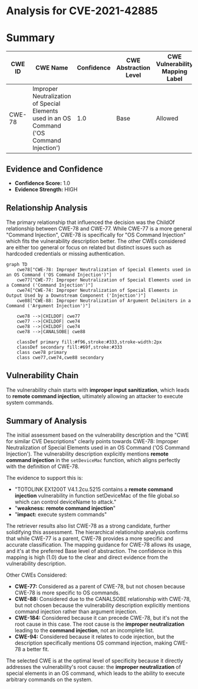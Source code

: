 # Analysis for CVE-2021-42885

# Summary
| CWE ID | CWE Name | Confidence | CWE Abstraction Level | CWE Vulnerability Mapping Label | CWE-Vulnerability Mapping Notes |
|---|---|---|---|---|---|
| CWE-78 | Improper Neutralization of Special Elements used in an OS Command ('OS Command Injection') | 1.0 | Base | Allowed | Primary CWE |

## Evidence and Confidence

*   **Confidence Score:** 1.0
*   **Evidence Strength:** HIGH

## Relationship Analysis
The primary relationship that influenced the decision was the ChildOf relationship between CWE-78 and CWE-77. While CWE-77 is a more general "Command Injection", CWE-78 is specifically for "OS Command Injection" which fits the vulnerability description better. The other CWEs considered are either too general or focus on related but distinct issues such as hardcoded credentials or missing authentication.

```mermaid
graph TD
    cwe78["CWE-78: Improper Neutralization of Special Elements used in an OS Command ('OS Command Injection')"]
    cwe77["CWE-77: Improper Neutralization of Special Elements used in a Command ('Command Injection')"]
    cwe74["CWE-74: Improper Neutralization of Special Elements in Output Used by a Downstream Component ('Injection')"]
    cwe88["CWE-88: Improper Neutralization of Argument Delimiters in a Command ('Argument Injection')"]
    
    cwe78 -->|CHILDOF| cwe77
    cwe77 -->|CHILDOF| cwe74
    cwe78 -->|CHILDOF| cwe74
    cwe78 -->|CANALSOBE| cwe88
    
    classDef primary fill:#f96,stroke:#333,stroke-width:2px
    classDef secondary fill:#69f,stroke:#333
    class cwe78 primary
    class cwe77,cwe74,cwe88 secondary
```

## Vulnerability Chain
The vulnerability chain starts with **improper input sanitization**, which leads to **remote command injection**, ultimately allowing an attacker to execute system commands.

## Summary of Analysis
The initial assessment based on the vulnerability description and the "CWE for similar CVE Descriptions" clearly points towards CWE-78: Improper Neutralization of Special Elements used in an OS Command ('OS Command Injection'). The vulnerability description explicitly mentions **remote command injection** in the `setDeviceMac` function, which aligns perfectly with the definition of CWE-78.

The evidence to support this is:
- "TOTOLINK EX1200T V4.1.2cu.5215 contains a **remote command injection** vulnerability in function setDeviceMac of the file global.so which can control deviceName to attack."
- "**weakness:** **remote command injection**"
- "**impact:** execute system commands"

The retriever results also list CWE-78 as a strong candidate, further solidifying this assessment. The hierarchical relationship analysis confirms that while CWE-77 is a parent, CWE-78 provides a more specific and accurate classification. The mapping guidance for CWE-78 allows its usage, and it's at the preferred Base level of abstraction. The confidence in this mapping is high (1.0) due to the clear and direct evidence from the vulnerability description.

Other CWEs Considered:

*   **CWE-77:** Considered as a parent of CWE-78, but not chosen because CWE-78 is more specific to OS commands.
*   **CWE-88:** Considered due to the CANALSOBE relationship with CWE-78, but not chosen because the vulnerability description explicitly mentions command injection rather than argument injection.
*   **CWE-184:** Considered because it can precede CWE-78, but it's not the root cause in this case. The root cause is the **improper neutralization** leading to the **command injection**, not an incomplete list.
*   **CWE-94:** Considered because it relates to code injection, but the description specifically mentions OS command injection, making CWE-78 a better fit.

The selected CWE is at the optimal level of specificity because it directly addresses the vulnerability's root cause: the **improper neutralization** of special elements in an OS command, which leads to the ability to execute arbitrary commands on the system.